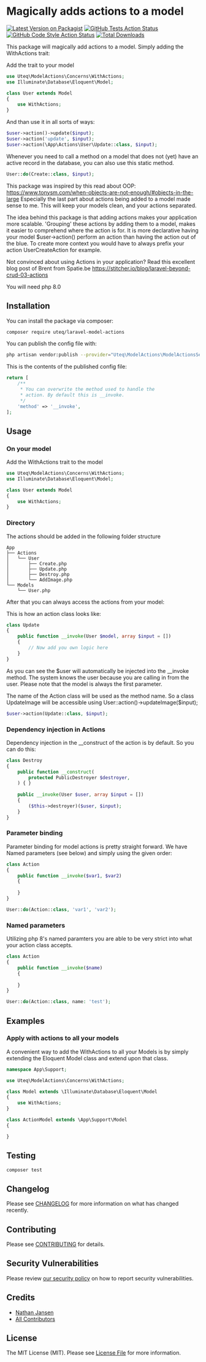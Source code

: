 # Magically adds actions to a model

[![Latest Version on Packagist](https://img.shields.io/packagist/v/uteq/laravel-model-actions.svg?style=flat-square)](https://packagist.org/packages/uteq/laravel-model-actions)
[![GitHub Tests Action Status](https://img.shields.io/github/workflow/status/uteq/laravel-model-actions/run-tests?label=tests)](https://github.com/uteq/laravel-model-actions/actions?query=workflow%3ATests+branch%3Amaster)
[![GitHub Code Style Action Status](https://img.shields.io/github/workflow/status/uteq/laravel-model-actions/Check%20&%20fix%20styling?label=code%20style)](https://github.com/uteq/laravel-model-actions/actions?query=workflow%3A"Check+%26+fix+styling"+branch%3Amaster)
[![Total Downloads](https://img.shields.io/packagist/dt/uteq/laravel-model-actions.svg?style=flat-square)](https://packagist.org/packages/uteq/laravel-model-actions)


This package will magically add actions to a model. Simply adding the WithActions trait:

Add the trait to your model
```php
use Uteq\ModelActions\Concerns\WithActions;
use Illuminate\Database\Eloquent\Model;

class User extends Model
{
    use WithActions;
}
```

And than use it in all sorts of ways:
```php
$user->action()->update($input);
$user->action('update', $input);
$user->action(\App\Actions\User\Update::class, $input);
```

Whenever you need to call a method on a model that does not (yet) have an active record in the database, you can also use this static method.
```php
User::do(Create::class, $input);
```

This package was inspired by this read about OOP: https://www.tonysm.com/when-objects-are-not-enough/#objects-in-the-large
Especially the last part about actions being added to a model made sense to me.
This will keep your models clean, and your actions separated.

The idea behind this package is that adding actions makes your application more scalable.
'Grouping' these actions by adding them to a model, makes it easier to comprehend where the action is for. It is more declarative having your model $user->action() perform an action than having the action out of the blue. To create more context you would have to always prefix your action UserCreateAction for example. 

Not convinced about using Actions in your application? Read this excellent blog post of Brent from Spatie.be  https://stitcher.io/blog/laravel-beyond-crud-03-actions

You will need php 8.0

## Installation

You can install the package via composer:

```bash
composer require uteq/laravel-model-actions
```

You can publish the config file with:
```bash
php artisan vendor:publish --provider="Uteq\ModelActions\ModelActionsServiceProvider" --tag="laravel-model-actions-config"
```

This is the contents of the published config file:

```php
return [
    /**
     * You can overwrite the method used to handle the
     * action. By default this is __invoke.
     */
    'method' => '__invoke',    
];
```
## Usage

### On your model
Add the WithActions trait to the model
```php
use Uteq\ModelActions\Concerns\WithActions;
use Illuminate\Database\Eloquent\Model;

class User extends Model
{
    use WithActions;
}
```

### Directory

The actions should be added in the following folder structure

```
App
├── Actions
│   └── User
│       ├── Create.php 
│       ├── Update.php 
│       ├── Destroy.php
│       └── AddImage.php
└── Models
    └── User.php
```



After that you can always access the actions from your model:

This is how an action class looks like:

```php
class Update
{
    public function __invoke(User $model, array $input = [])
    {
        // Now add you own logic here
    }
}
```
As you can see the $user will automatically be injected into the __invoke method. The system knows the user because you are calling in from the user. Please note that the model is always the first parameter.

The name of the Action class will be used as the method name.
So a class UpdateImage will be accessible using User::action()->updateImage($input); 

```php
$user->action(Update::class, $input);
```

### Dependency injection in Actions
Dependency injection in the __construct of the action is by default.
So you can do this:

```php
class Destroy
{
    public function __construct(
        protected PublicDestroyer $destroyer,
    ) { }
    
    public __invoke(User $user, array $input = [])
    {
        ($this->destroyer)($user, $input);
    }
}
```

### Parameter binding
Parameter binding for model actions is pretty straight forward. We have Named parameters (see below) and simply using the given order:

```php
class Action
{
    public function __invoke($var1, $var2)
    {
    
    }
}
```

```php
User::do(Action::class, 'var1', 'var2');
```

### Named parameters
Utilizing php 8's named paramters you are able to be very strict into what your action class accepts.

```php
class Action
{
    public function __invoke($name)
    {
    
    }
}
```


```php
User::do(Action::class, name: 'test');
```

## Examples

### Apply with actions to all your models
A convenient way to add the WithActions to all your Models is by simply extending the Eloquent Model class and extend upon that class.

```php
namespace App\Support;

use Uteq\ModelActions\Concerns\WithActions;

class Model extends \Illuminate\Database\Eloquent\Model
{
    use WithActions;
}
```

```php
class ActionModel extends \App\Support\Model
{

} 
```


## Testing

```bash
composer test
```

## Changelog

Please see [CHANGELOG](CHANGELOG.md) for more information on what has changed recently.

## Contributing

Please see [CONTRIBUTING](.github/CONTRIBUTING.md) for details.

## Security Vulnerabilities

Please review [our security policy](../../security/policy) on how to report security vulnerabilities.

## Credits

- [Nathan Jansen](https://github.com/nathanjansen)
- [All Contributors](../../contributors)

## License

The MIT License (MIT). Please see [License File](LICENSE.md) for more information.
